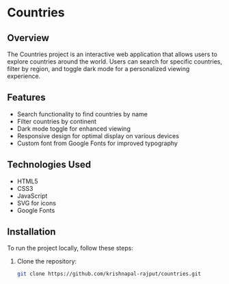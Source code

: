# Countries

## Overview
The Countries project is an interactive web application that allows users to explore countries around the world. Users can search for specific countries, filter by region, and toggle dark mode for a personalized viewing experience.

## Features
- Search functionality to find countries by name
- Filter countries by continent
- Dark mode toggle for enhanced viewing
- Responsive design for optimal display on various devices
- Custom font from Google Fonts for improved typography

## Technologies Used
- HTML5
- CSS3
- JavaScript
- SVG for icons
- Google Fonts

## Installation
To run the project locally, follow these steps:

1. Clone the repository:
   ```bash
   git clone https://github.com/krishnapal-rajput/countries.git


